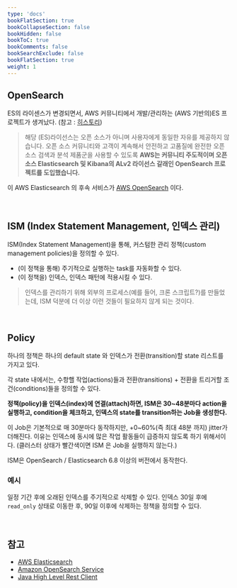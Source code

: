 ```yaml
---
type: 'docs'
bookFlatSection: true
bookCollapseSection: false
bookHidden: false
bookToC: true
bookComments: false
bookSearchExclude: false
bookFlatSection: true
weight: 1
---
```


## OpenSearch

ES의 라이센스가 변경되면서, AWS 커뮤니티에서 개발/관리하는 (AWS 기반의)ES 프로젝트가 생겨났다. (참고 : [히스토리](https://aws.amazon.com/ko/opensearch-service/the-elk-stack/what-is-elasticsearch/))

> 해당 (ES)라이선스는 오픈 소스가 아니며 사용자에게 동일한 자유를 제공하지 않습니다. 오픈 소스 커뮤니티와 고객이 계속해서 안전하고 고품질에 완전한 오픈 소스 검색과 분석 제품군을 사용할 수 있도록 **AWS는 커뮤니티 주도적이며 오픈 소스 Elasticsearch 및 Kibana의 ALv2 라이선스 갈래인 OpenSearch 프로젝트를 도입했습니다.**

이 AWS Elasticsearch 의 후속 서비스가 [AWS OpenSearch](https://docs.aws.amazon.com/ko_kr/opensearch-service/latest/developerguide/what-is.html) 이다.

<br>

## ISM (Index Statement Management, 인덱스 관리)

ISM(Index Statement Management)을 통해, 커스텀한 관리 정책(custom management policies)을 정의할 수 있다.
  - (이 정책을 통해) 주기적으로 실행하는 task를 자동화할 수 있다.
  - (이 정책을) 인덱스, 인덱스 패턴에 적용시킬 수 있다.

> 인덱스를 관리하기 위해 외부의 프로세스(예를 들어, 크론 스크립트?)를 만들었는데, ISM 덕분에 더 이상 이런 것들이 필요하지 않게 되는 것이다.

<br>

## Policy

하나의 정책은 하나의 default state 와 인덱스가 전환(transition)할 state 리스트를 가지고 있다.

각 state 내에서는, 수항핼 작업(actions)들과 전환(transitions) + 전환을 트리거할 조건(conditions)들을 정의할 수 있다. 

**정책(policy)을 인덱스(index)에 연결(attach)하면, ISM은 30~48분마다 action을 실행하고, condition을 체크하고, 인덱스의 state를 transition하는 Job을 생성한다.**

이 Job은 기본적으로 매 30분마다 동작하지만, +0~60%(즉 최대 48분 까지) jitter가 더해진다. 이유는 인덱스에 동시에 많은 작업 활동들이 급증하지 않도록 하기 위해서이다. (클러스터 상태가 빨간색이면 ISM 은 Job을 실행하지 않는다.)

ISM은 OpenSearch / Elasticsearch 6.8 이상의 버전에서 동작한다.

### 예시

일정 기간 후에 오래된 인덱스를 주기적으로 삭제할 수 있다. 인덱스 30일 후에 `read_only` 상태로 이동한 후, 90일 이후에 삭제하는 정책을 정의할 수 있다.

<br>

## 참고

- [AWS Elasticsearch](https://aws.amazon.com/ko/opensearch-service/the-elk-stack/what-is-elasticsearch/)
- [Amazon OpenSearch Service](https://docs.aws.amazon.com/ko_kr/opensearch-service/latest/developerguide/what-is.html)
- [Java High Level Rest Client](https://opensearch.org/docs/latest/clients/java-rest-high-level/#sample-code)